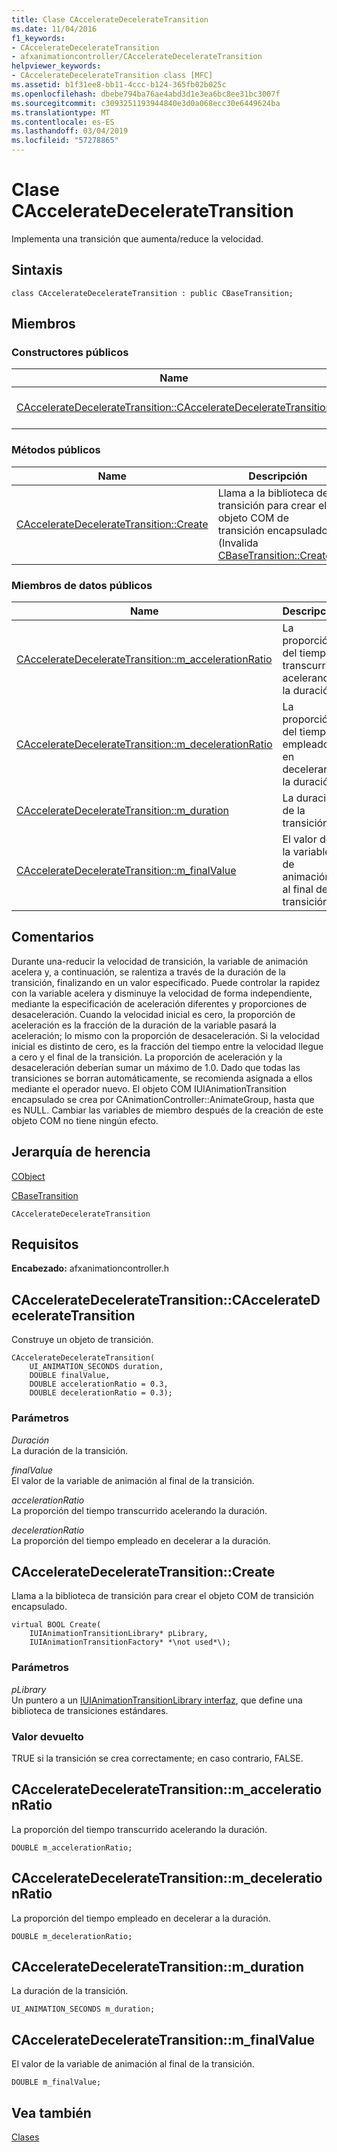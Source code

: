 ```yaml
---
title: Clase CAccelerateDecelerateTransition
ms.date: 11/04/2016
f1_keywords:
- CAccelerateDecelerateTransition
- afxanimationcontroller/CAccelerateDecelerateTransition
helpviewer_keywords:
- CAccelerateDecelerateTransition class [MFC]
ms.assetid: b1f31ee8-bb11-4ccc-b124-365fb02b025c
ms.openlocfilehash: dbebe794ba76ae4abd3d1e3ea6bc8ee31bc3007f
ms.sourcegitcommit: c3093251193944840e3d0a068ecc30e6449624ba
ms.translationtype: MT
ms.contentlocale: es-ES
ms.lasthandoff: 03/04/2019
ms.locfileid: "57278865"
---
```

# <a name="cacceleratedeceleratetransition-class"></a>Clase CAccelerateDecelerateTransition

Implementa una transición que aumenta/reduce la velocidad.

## <a name="syntax"></a>Sintaxis

```
class CAccelerateDecelerateTransition : public CBaseTransition;
```

## <a name="members"></a>Miembros

### <a name="public-constructors"></a>Constructores públicos

|Name|Descripción|
|----------|-----------------|
|[CAccelerateDecelerateTransition::CAccelerateDecelerateTransition](#cacceleratedeceleratetransition)|Construye un objeto de transición.|

### <a name="public-methods"></a>Métodos públicos

|Name|Descripción|
|----------|-----------------|
|[CAccelerateDecelerateTransition::Create](#create)|Llama a la biblioteca de transición para crear el objeto COM de transición encapsulado. (Invalida [CBaseTransition::Create](../../mfc/reference/cbasetransition-class.md#create).)|

### <a name="public-data-members"></a>Miembros de datos públicos

|Name|Descripción|
|----------|-----------------|
|[CAccelerateDecelerateTransition::m_accelerationRatio](#m_accelerationratio)|La proporción del tiempo transcurrido acelerando la duración.|
|[CAccelerateDecelerateTransition::m_decelerationRatio](#m_decelerationratio)|La proporción del tiempo empleado en decelerar a la duración.|
|[CAccelerateDecelerateTransition::m_duration](#m_duration)|La duración de la transición.|
|[CAccelerateDecelerateTransition::m_finalValue](#m_finalvalue)|El valor de la variable de animación al final de la transición.|

## <a name="remarks"></a>Comentarios

Durante una-reducir la velocidad de transición, la variable de animación acelera y, a continuación, se ralentiza a través de la duración de la transición, finalizando en un valor especificado. Puede controlar la rapidez con la variable acelera y disminuye la velocidad de forma independiente, mediante la especificación de aceleración diferentes y proporciones de desaceleración. Cuando la velocidad inicial es cero, la proporción de aceleración es la fracción de la duración de la variable pasará la aceleración; lo mismo con la proporción de desaceleración. Si la velocidad inicial es distinto de cero, es la fracción del tiempo entre la velocidad llegue a cero y el final de la transición. La proporción de aceleración y la desaceleración deberían sumar un máximo de 1.0. Dado que todas las transiciones se borran automáticamente, se recomienda asignada a ellos mediante el operador nuevo. El objeto COM IUIAnimationTransition encapsulado se crea por CAnimationController::AnimateGroup, hasta que es NULL. Cambiar las variables de miembro después de la creación de este objeto COM no tiene ningún efecto.

## <a name="inheritance-hierarchy"></a>Jerarquía de herencia

[CObject](../../mfc/reference/cobject-class.md)

[CBaseTransition](../../mfc/reference/cbasetransition-class.md)

`CAccelerateDecelerateTransition`

## <a name="requirements"></a>Requisitos

**Encabezado:** afxanimationcontroller.h

##  <a name="cacceleratedeceleratetransition"></a>  CAccelerateDecelerateTransition::CAccelerateDecelerateTransition

Construye un objeto de transición.

```
CAccelerateDecelerateTransition(
    UI_ANIMATION_SECONDS duration,
    DOUBLE finalValue,
    DOUBLE accelerationRatio = 0.3,
    DOUBLE decelerationRatio = 0.3);
```

### <a name="parameters"></a>Parámetros

*Duración*<br/>
La duración de la transición.

*finalValue*<br/>
El valor de la variable de animación al final de la transición.

*accelerationRatio*<br/>
La proporción del tiempo transcurrido acelerando la duración.

*decelerationRatio*<br/>
La proporción del tiempo empleado en decelerar a la duración.

##  <a name="create"></a>  CAccelerateDecelerateTransition::Create

Llama a la biblioteca de transición para crear el objeto COM de transición encapsulado.

```
virtual BOOL Create(
    IUIAnimationTransitionLibrary* pLibrary,
    IUIAnimationTransitionFactory* *\not used*\);
```

### <a name="parameters"></a>Parámetros

*pLibrary*<br/>
Un puntero a un [IUIAnimationTransitionLibrary interfaz](/windows/desktop/api/uianimation/nn-uianimation-iuianimationtransitionlibrary), que define una biblioteca de transiciones estándares.

### <a name="return-value"></a>Valor devuelto

TRUE si la transición se crea correctamente; en caso contrario, FALSE.

##  <a name="m_accelerationratio"></a>  CAccelerateDecelerateTransition::m_accelerationRatio

La proporción del tiempo transcurrido acelerando la duración.

```
DOUBLE m_accelerationRatio;
```

##  <a name="m_decelerationratio"></a>  CAccelerateDecelerateTransition::m_decelerationRatio

La proporción del tiempo empleado en decelerar a la duración.

```
DOUBLE m_decelerationRatio;
```

##  <a name="m_duration"></a>  CAccelerateDecelerateTransition::m_duration

La duración de la transición.

```
UI_ANIMATION_SECONDS m_duration;
```

##  <a name="m_finalvalue"></a>  CAccelerateDecelerateTransition::m_finalValue

El valor de la variable de animación al final de la transición.

```
DOUBLE m_finalValue;
```

## <a name="see-also"></a>Vea también

[Clases](../../mfc/reference/mfc-classes.md)
